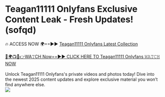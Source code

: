 # Teagan11111 Onlyfans Exclusive Content Leak - Fresh Updates! (sofqd)

🔥 ACCESS NOW 🌍==►► <a href="https://tinyurl.com/kvy9nzfs" rel="nofollow">Teagan11111 Onlyfans Latest Collection</a>
<br><br>
[🔴🌍📺📱👉WA𝚃CH Now==►► CLICK HERE TO Teagan11111 Onlyfans 𝚆𝙰𝚃𝙲𝙷 NOW](https://tinyurl.com/kvy9nzfs)
<br><br>
Unlock Teagan11111 Onlyfans's private videos and photos today! Dive into the newest 2025 content updates and explore exclusive material you won’t find anywhere else.
<br>
<a href="https://tinyurl.com/kvy9nzfs" rel="nofollow" data-target="animated-image.originalLink"><img src="https://camo.githubusercontent.com/8a4f000d20f83aca3bf7ec5f350d767afa0574a8a352519fd8cfa583a6f93a33/68747470733a2f2f692e696d6775722e636f6d2f644a486b345a712e676966" data-canonical-src="https://i.imgur.com/dJHk4Zq.gif" style="max-width: 100%; display: inline-block;" data-target="animated-image.originalImage"></a>
<br>
